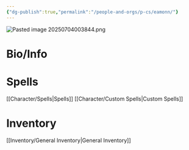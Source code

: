 ```yaml
---
{"dg-publish":true,"permalink":"/people-and-orgs/p-cs/eamonn/"}
---
```



![Pasted image 20250704003844.png](/img/user/Pasted%20image%2020250704003844.png)
# Bio/Info



# Spells
[[Character/Spells\|Spells]]
[[Character/Custom Spells\|Custom Spells]]

# Inventory
[[Inventory/General Inventory\|General Inventory]]
